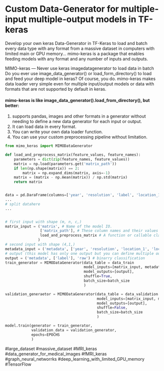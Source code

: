 #  Custom Data-Generator for multiple-input multiple-output models in TF-keras
Develop your own keras Data-Generator in TF-Keras to load and batch every data type with any format from a massive dataset in computers with limited main or GPU memory... mimo-keras is a package that enables feeding models with any format and any number of inputs and outputs.

MIMO-keras — Never use keras imagedatagenerator to load data in batch
Do you ever use image_data_generator() or load_form_directory() to load and feed your deep model in keras? Of course, you do. mimo-keras makes data loader very simple even for multiple input/output models or data with formats that are not supported by default in keras.

#### mimo-keras is like image_data_generator().load_from_directory(), but better:

1. supports pandas, images and other formats in a generator without needing to define a new data generator for each input or output.
2. It can load data in every format.
3. You can write your own data loader function.
4. You can use your custom preprocessing pipeline without limitation.


```python
from mimo_keras import MIMODataGenerator

def load_and_preprocess_matrix(feature_values, feature_names):
    parameters = dict(zip(feature_names, feature_values))
    matrix = np.load(parameters.get('matrix_path'))
    if len(np.shape(matrix)) == 2:
        matrix = np.expand_dims(matrix, axis=-1)
    matrix = (matrix - np.mean(matrix)) / np.std(matrix)
    return matrix


data = pd.DaraFrame(columns=['year', 'resolution', 'label', 'location_1', 'location_2', 'matrix_path'])
...
# split datahere
...


# first input with shape (m, n, c,)
matrix_input = ('matrix', # Name of the model IO.
                ['matrix_path'], # These column names and their values are sent to the your function for each sample in batch generation.
                load_and_preprocess_matrix # A function or callable class to load data and preprocessing. Use 'raw' to send values to the model IO directly.
               )
# second input with shape (4,1,)
metadata_input = ('metadata', ['year', 'resolution', 'location_1', 'location_2'], 'raw')
# output (this model has only one output but you can define multiple outputs like inputs)
output = ('metadata', ['label'], 'raw') # binarry classification
train_generator = MIMODataGenerator(data_table = data_train
                                    model_inputs=[matrix_input, metadata_input],
                                    model_outputs=[output],
                                    shuffle=True,
                                    batch_size=batch_size
                                    )

validation_generaetor = MIMODataGenerator(data_table = data_validation
                                          model_inputs=[matrix_input, metadata_input],
                                          model_outputs=[output],
                                          shuffle=False,
                                          batch_size=batch_size
                                          )

model.train(generator = train_generator,
            validation_data = validation_generator,
            epochs=EPOCHS
            )
```



#large_dataset #massive_dataset #MRI_keras #data_generator_for_medical_images #fMRI_keras #graph_neural_networrks #deep_learning_with_limited_GPU_memory #TensorFlow
